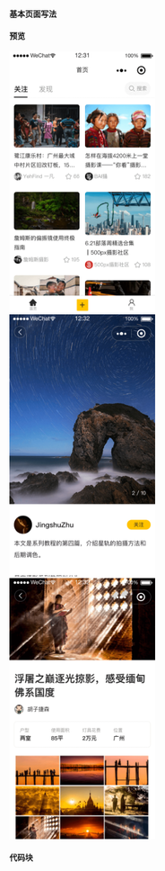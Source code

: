 #### 基本页面写法

#### 预览

<img src="./preview/1.png" width="260" alt="1" /> <img src="./preview/2.png" width="260" alt="2" /> <img src="./preview/3.png" width="260" alt="3" />

#### 代码块

